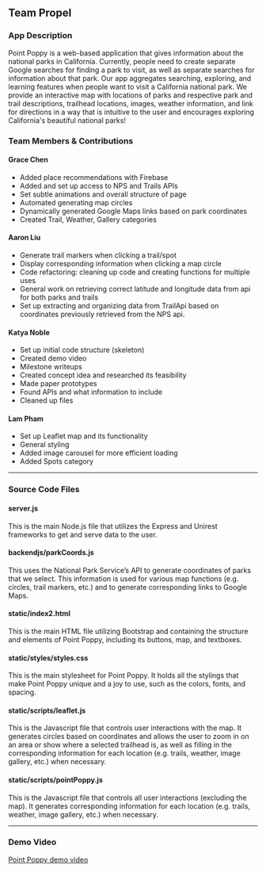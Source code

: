 ## Team Propel

### App Description
Point Poppy is a web-based application that gives information about the national parks in California. Currently, people need to create separate Google searches for finding a park to visit, as well as separate searches for information about that park. Our app aggregates searching, exploring, and learning features when people want to visit a California national park. We provide an interactive map with locations of parks and respective park and trail descriptions, trailhead locations, images, weather information, and link for directions in a way that is intuitive to the user and encourages exploring California's beautiful national parks! 


### Team Members & Contributions
#### Grace Chen
* Added place recommendations with Firebase
* Added and set up access to NPS and Trails APIs
* Set subtle animations and overall structure of page
* Automated generating map circles
* Dynamically generated Google Maps links based on park coordinates 
* Created Trail, Weather, Gallery categories

#### Aaron Liu
* Generate trail markers when clicking a trail/spot
* Display corresponding information when clicking a map circle
* Code refactoring: cleaning up code and creating functions for multiple uses
* General work on retrieving correct latitude and longitude data from api for both parks and trails
* Set up extracting and organizing data from TrailApi based on coordinates previously retrieved from the NPS api. 

#### Katya Noble
* Set up initial code structure (skeleton) 
* Created demo video
* Milestone writeups
* Created concept idea and researched its feasibility
* Made paper prototypes
* Found APIs and what information to include 
* Cleaned up files

#### Lam Pham
* Set up Leaflet map and its functionality
* General styling
* Added image carousel for more efficient loading
* Added Spots category

---

### Source Code Files
#### server.js
This is the main Node.js file that utilizes the Express and Unirest frameworks to get and serve data to the user.

#### backendjs/parkCoords.js
This uses the National Park Service’s API to generate coordinates of parks that we select. This information is used for various map functions (e.g. circles, trail markers, etc.) and to generate corresponding links to Google Maps.

#### static/index2.html
This is the main HTML file utilizing Bootstrap and containing the structure and elements of Point Poppy, including its buttons, map, and textboxes.

#### static/styles/styles.css
This is the main stylesheet for Point Poppy. It holds all the stylings that make Point Poppy unique and a joy to use, such as the colors, fonts, and spacing.

#### static/scripts/leaflet.js
This is the Javascript file that controls user interactions with the map. It generates circles based on coordinates and allows the user to zoom in on an area or show where a selected trailhead is, as well as filling in the corresponding information for each location (e.g. trails, weather, image gallery, etc.) when necessary.

#### static/scripts/pointPoppy.js
This is the Javascript file that controls all user interactions (excluding the map). It generates corresponding information for each location (e.g. trails, weather, image gallery, etc.) when necessary.

---

### Demo Video
[Point Poppy demo video](https://www.youtube.com/watch?v=d0YdVHq1THQ)
